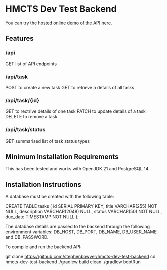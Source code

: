 # HMCTS Dev Test Backend

You can try the [hosted online demo of the API here](http://peter.widearea.org:4000/api).

## Features

### /api

GET list of API endpoints

### /api/task

POST to create a new task
GET to retrieve a details of all tasks

### /api/task/{id}

GET to rectrive details of one task
PATCH to update details of a task
DELETE to remove a task

### /api/task/status

GET summarised list of task status types

## Minimum Installation Requirements

This has been tested and works with OpenJDK 21 and PostgreSQL 14.

## Installation Instructions

A database must be created with the following table:

CREATE TABLE tasks (
    id SERIAL PRIMARY KEY,
    title VARCHAR(255) NOT NULL,
    description VARCHAR(2048) NULL,
    status VARCHAR(50) NOT NULL,
    due_date TIMESTAMP NOT NULL
);

The database details are passed to the backend through the following environment variables: DB_HOST, DB_PORT, DB_NAME, DB_USER_NAME and DB_PASSWORD.

To compile and run the backend API:

git clone https://github.com/stephenbowyer/hmcts-dev-test-backend
cd hmcts-dev-test-backend
./gradlew build clean
./gradlew bootRun

